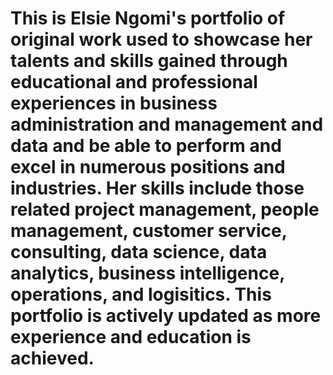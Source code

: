 # This is Elsie Ngomi's portfolio of original work used to showcase her talents and skills gained through educational and professional experiences in business administration and management and data and be able to perform and excel in numerous positions and industries. Her skills include those related project management, people management, customer service, consulting, data science, data analytics, business intelligence, operations, and logisitics. This portfolio is actively updated as more experience and education is achieved.
